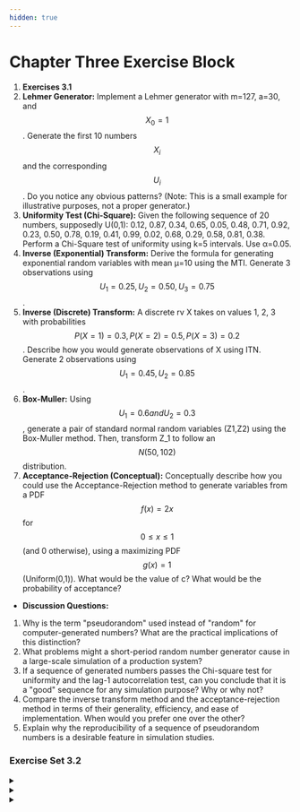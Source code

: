 ```yaml
---
hidden: true
---
```


# Chapter Three Exercise Block

1. **Exercises 3.1**
1. **Lehmer Generator:** Implement a Lehmer generator with m=127, a=30, and $$X_0​=1$$. Generate the first 10 numbers $$X_i​$$ and the corresponding $$U_i$$​. Do you notice any obvious patterns? (Note: This is a small example for illustrative purposes, not a proper generator.)
2. **Uniformity Test (Chi-Square):** Given the following sequence of 20 numbers, supposedly U(0,1): 0.12, 0.87, 0.34, 0.65, 0.05, 0.48, 0.71, 0.92, 0.23, 0.50, 0.78, 0.19, 0.41, 0.99, 0.02, 0.68, 0.29, 0.58, 0.81, 0.38. Perform a Chi-Square test of uniformity using k=5 intervals. Use α=0.05.
3. **Inverse (Exponential) Transform:** Derive the formula for generating exponential random variables with mean μ=10 using the MTI. Generate 3 observations using $$U_1​=0.25,U_2​=0.50,U_3​=0.75$$.
4. **Inverse (Discrete) Transform:** A discrete rv X takes on values ​​1, 2, 3 with probabilities $$P(X=1)=0.3,P(X=2)=0.5,P(X=3)=0.2$$. Describe how you would generate observations of X using ITN. Generate 2 observations using $$U_1​=0.45, U_2​=0.85$$.
5. **Box-Muller:** Using $$U_1​=0.6 and U_2​=0.3$$, generate a pair of standard normal random variables (Z1​,Z2​) using the Box-Muller method. Then, transform Z\_1​ to follow an $$N(50,102)$$ distribution.
6. **Acceptance-Rejection (Conceptual):** Conceptually describe how you could use the Acceptance-Rejection method to generate variables from a PDF $$f(x)=2x$$ for $$0≤x≤1$$ (and 0 otherwise), using a maximizing PDF $$g(x)=1$$ (Uniform(0,1)). What would be the value of c? What would be the probability of acceptance?

* **Discussion Questions:**
1. Why is the term "pseudorandom" used instead of "random" for computer-generated numbers? What are the practical implications of this distinction?
2. What problems might a short-period random number generator cause in a large-scale simulation of a production system?
3. If a sequence of generated numbers passes the Chi-square test for uniformity and the lag-1 autocorrelation test, can you conclude that it is a "good" sequence for any simulation purpose? Why or why not?
4. Compare the inverse transform method and the acceptance-rejection method in terms of their generality, efficiency, and ease of implementation. When would you prefer one over the other?
5. Explain why the reproducibility of a sequence of pseudorandom numbers is a desirable feature in simulation studies.

### Exercise Set 3.2

<details>

<summary></summary>



</details>

<details>

<summary></summary>



</details>

<details>

<summary></summary>



</details>





